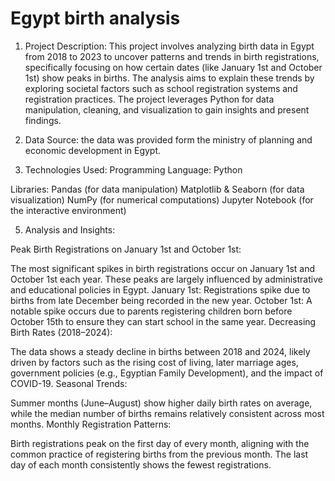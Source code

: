 # Egypt birth analysis

1. Project Description:
This project involves analyzing birth data in Egypt from 2018 to 2023 to uncover patterns and trends in birth registrations, specifically focusing on how certain dates (like January 1st and October 1st) show peaks in births. The analysis aims to explain these trends by exploring societal factors such as school registration systems and registration practices.
The project leverages Python for data manipulation, cleaning, and visualization to gain insights and present findings.

2. Data Source:
the data was provided form the ministry of planning and economic development in Egypt.

3. Technologies Used:
Programming Language: Python


Libraries:
Pandas (for data manipulation)
Matplotlib & Seaborn (for data visualization)
NumPy (for numerical computations)
Jupyter Notebook (for the interactive environment)

5. Analysis and Insights:

   
Peak Birth Registrations on January 1st and October 1st:

The most significant spikes in birth registrations occur on January 1st and October 1st each year. These peaks are largely influenced by administrative and educational policies in Egypt.
January 1st: Registrations spike due to births from late December being recorded in the new year.
October 1st: A notable spike occurs due to parents registering children born before October 15th to ensure they can start school in the same year.
Decreasing Birth Rates (2018–2024):

The data shows a steady decline in births between 2018 and 2024, likely driven by factors such as the rising cost of living, later marriage ages, government policies (e.g., Egyptian Family Development), and the impact of COVID-19.
Seasonal Trends:

Summer months (June–August) show higher daily birth rates on average, while the median number of births remains relatively consistent across most months.
Monthly Registration Patterns:

Birth registrations peak on the first day of every month, aligning with the common practice of registering births from the previous month. The last day of each month consistently shows the fewest registrations.
 
